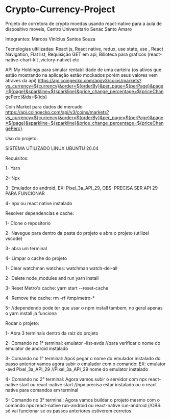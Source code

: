 # Crypto-Currency-Project
Projeto de corretora de crypto moedas usando react-native para a aula de dispositivo moveis, Centro Universitario Senac Santo Amaro


Integrantes:
Marcos Vinícius Santos Souza

Tecnologias ultilizadas:
React js, React native, redux, use state, use , React Navigation, Flat list, Requisição GET em api, Bilioteca para graficos (react-native-chart-kit ,victory-native) etc

API
My Holdings para simular rentabilidade de uma carteira (os ativos que estão mostrando na aplicação estão mockados porém seus valores vem atraves da api)
https://api.coingecko.com/api/v3/coins/markets?vs_currency=${currency}&order=${orderBy}&per_page=${perPage}&page=${page}&sparkline=${sparkline}&price_change_percentage=${priceChangePerc}&ids=${ids}

Coin Market para dados de mercado
https://api.coingecko.com/api/v3/coins/markets?vs_currency=${currency}&order=${orderBy}&per_page=${perPage}&page=${page}&sparkline=${sparkline}&price_change_percentage=${priceChangePerc}


Uso do projeto:

SISTEMA UTILIZADO LINUX UBUNTU 20.04

Requisitos:

1- Yarn

2- Npx

3- Emulador do android, EX: Pixel_3a_API_29, OBS: PRECISA SER API 29 PARA FUNCIONAR

4- npx ou react native instalado


Resolver dependencias e cache:

1- Clone o repositorio

2- Navegue para dentro da pasta do projeto e abra o projeto (utilizei vscode)

3- abra um terminal

4- Limpar o cache do projeto

   1- Clear watchman watches: watchman watch-del-all
   
   2- Delete node_modules and run yarn install 
   
   3- Reset Metro's cache: yarn start --reset-cache
   
   4- Remove the cache: rm -rf /tmp/metro-*
   
   5- //dependendo pode ter que usar o npm install tambem, no geral apenas o yarn install já funciona
   
   
Rodar o projeto:

1- Abra 3 terminais dentro da raiz do projeto

2- Comando no 1° terminal: emulator -list-avds  //para verificar o nome do emulator de android instalado

3- Comando no 1° terminal: Apoś pegar o nome do emulador instalado do passo anterior vamos agora subir o emulador com o comando: EX: emulator -avd Pixel_3a_API_29  //Pixel_3a_API_29 nome do emulator instalado

4- Comando no 2° terminal: Agora vamos subir o servidor com npx react-native start ou react-native start //npx precisa estar instalado ou o react native para comandos em terminal

5- Comando no 3° terminal: Agora vamos buildar o projeto mesmo com o comando npx react-native run-android ou react-native run-android //OBS: só vai funcionar se os passos anteriores estiverem corretos
